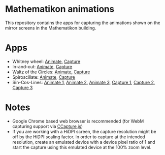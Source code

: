 # Mathematikon animations

This repository contains the apps for capturing the animations shown on the mirror screens in the Mathematikon building.
 
# Apps

- Whitney wheel: [Animate](whitney/index.html), [Capture](whitney/index.html?capture)
- In-and-out: [Animate](in-and-out/index.html), [Capture](in-and-out/index.html?capture)
- Waltz of the Circles: [Animate](waltz-of-the-circles/index.html), [Capture](waltz-of-the-circles/index.html?capture)
- Spiroscillate: [Animate](spiroscillate/index.html), [Capture](spiroscillate/index.html?capture)
- Sin-Cos-Lines: [Animate 1](sin-cos-lines/index.html?v1=0.5571712035748871), [Animate 2](sin-cos-lines/index.html?v1=0.3208351674984184), [Animate 3](sin-cos-lines/index.html?v1=0.5199346491350267), [Capture 1](sin-cos-lines/index.html?capture&width=1080&height=1080&v1=0.5571712035748871), [Capture 2](sin-cos-lines/index.html?capture&width=1080&height=1080&v1=0.3208351674984184), [Capture 3](sin-cos-lines/index.html?capture&width=1080&height=1080&v1=0.5199346491350267)

# Notes

 - Google Chrome based web browser is recommended (for WebM capturing support via [CCapture.js](https://github.com/spite/ccapture.js)) 
 - If you are working with a HiDPI screen, the capture resolution might be off by the HiDPI scaling factor. In order to capture at the intended resolution, create an emulated device with a device pixel ratio of 1 and start the capture using this emulated device at the 100% zoom level.
